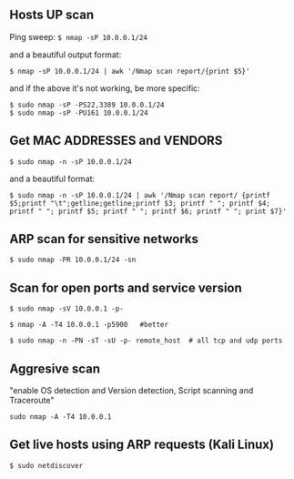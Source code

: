 ## Hosts UP scan

Ping sweep:
```$ nmap -sP 10.0.0.1/24```

and a beautiful output format:

```
$ nmap -sP 10.0.0.1/24 | awk '/Nmap scan report/{print $5}'
```

and if the above it's not working, be more specific: 

```
$ sudo nmap -sP -PS22,3389 10.0.0.1/24
$ sudo nmap -sP -PU161 10.0.0.1/24 
```

## Get MAC ADDRESSES and VENDORS
```$ sudo nmap -n -sP 10.0.0.1/24```

and a beautiful format:

```
$ sudo nmap -n -sP 10.0.0.1/24 | awk '/Nmap scan report/ {printf $5;printf "\t";getline;getline;printf $3; printf " "; printf $4; printf " "; printf $5; printf " "; printf $6; printf " "; print $7}'
```

## ARP scan for sensitive networks

```
$ sudo nmap -PR 10.0.0.1/24 -sn
```

## Scan for open ports and service version

```
$ sudo nmap -sV 10.0.0.1 -p-

$ nmap -A -T4 10.0.0.1 -p5900	#better

$ sudo nmap -n -PN -sT -sU -p- remote_host	# all tcp and udp ports
```



## Aggresive scan

"enable OS detection and Version detection, Script scanning and Traceroute"

```
sudo nmap -A -T4 10.0.0.1
```

## Get live hosts using ARP requests (Kali Linux)
```$ sudo netdiscover```